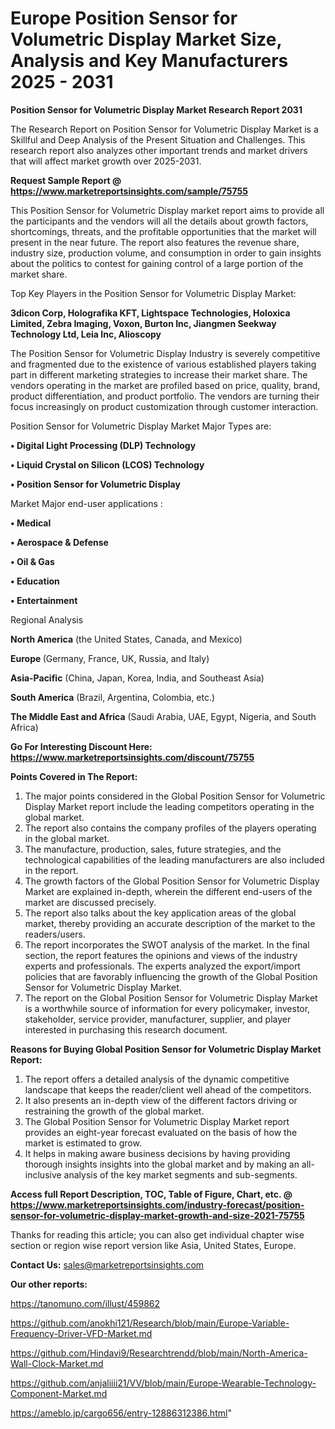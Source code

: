 # Europe Position Sensor for Volumetric Display Market Size, Analysis and Key Manufacturers 2025 - 2031

<strong>Position Sensor for Volumetric Display Market Research Report 2031</strong>

The Research Report on Position Sensor for Volumetric Display Market is a Skillful and Deep Analysis of the Present Situation and Challenges. This research report also analyzes other important trends and market drivers that will affect market growth over 2025-2031.

<strong>Request Sample Report @ <a href=https://www.marketreportsinsights.com/sample/75755>https://www.marketreportsinsights.com/sample/75755</a></strong>

This Position Sensor for Volumetric Display market report aims to provide all the participants and the vendors will all the details about growth factors, shortcomings, threats, and the profitable opportunities that the market will present in the near future. The report also features the revenue share, industry size, production volume, and consumption in order to gain insights about the politics to contest for gaining control of a large portion of the market share.

Top Key Players in the Position Sensor for Volumetric Display Market:

<strong>3dicon Corp, Holografika KFT, Lightspace Technologies, Holoxica Limited, Zebra Imaging, Voxon, Burton Inc, Jiangmen Seekway Technology Ltd, Leia Inc, Alioscopy</strong>

The Position Sensor for Volumetric Display Industry is severely competitive and fragmented due to the existence of various established players taking part in different marketing strategies to increase their market share. The vendors operating in the market are profiled based on price, quality, brand, product differentiation, and product portfolio. The vendors are turning their focus increasingly on product customization through customer interaction.

Position Sensor for Volumetric Display Market Major Types are:

<strong>• Digital Light Processing (DLP) Technology

• Liquid Crystal on Silicon (LCOS) Technology

• Position Sensor for Volumetric Display</strong>

Market Major end-user applications :

<strong>• Medical

• Aerospace & Defense

• Oil & Gas

• Education

• Entertainment</strong>

Regional Analysis

</u><strong><b>North America</b></strong> (the United States, Canada, and Mexico)

<strong><b>Europe </b></strong>(Germany, France, UK, Russia, and Italy)

<strong><b>Asia-Pacific</b></strong> (China, Japan, Korea, India, and Southeast Asia)

<strong><b>South America</b></strong> (Brazil, Argentina, Colombia, etc.)

<strong><b>The Middle East and Africa</b></strong> (Saudi Arabia, UAE, Egypt, Nigeria, and South Africa)

<strong>Go For Interesting Discount Here: <a href=https://www.marketreportsinsights.com/discount/75755>https://www.marketreportsinsights.com/discount/75755</a></strong>

<strong>Points Covered in The Report:</strong>
<ol>
  <li>The major points considered in the Global Position Sensor for Volumetric Display Market report include the leading competitors operating in the global market.</li>
  <li>The report also contains the company profiles of the players operating in the global market.</li>
  <li>The manufacture, production, sales, future strategies, and the technological capabilities of the leading manufacturers are also included in the report.</li>
  <li>The growth factors of the Global Position Sensor for Volumetric Display Market are explained in-depth, wherein the different end-users of the market are discussed precisely.</li>
  <li>The report also talks about the key application areas of the global market, thereby providing an accurate description of the market to the readers/users.</li>
  <li>The report incorporates the SWOT analysis of the market. In the final section, the report features the opinions and views of the industry experts and professionals. The experts analyzed the export/import policies that are favorably influencing the growth of the Global Position Sensor for Volumetric Display Market.</li>
  <li>The report on the Global Position Sensor for Volumetric Display Market is a worthwhile source of information for every policymaker, investor, stakeholder, service provider, manufacturer, supplier, and player interested in purchasing this research document.</li>
</ol>
<strong>Reasons for Buying Global Position Sensor for Volumetric Display Market Report:</strong>

<ol>
  <li>The report offers a detailed analysis of the dynamic competitive landscape that keeps the reader/client well ahead of the competitors.</li>
  <li>It also presents an in-depth view of the different factors driving or restraining the growth of the global market.</li>
  <li>The Global Position Sensor for Volumetric Display Market report provides an eight-year forecast evaluated on the basis of how the market is estimated to grow.</li>
  <li>It helps in making aware business decisions by having providing thorough insights insights into the global market and by making an all-inclusive analysis of the key market segments and sub-segments.</li>
</ol>
<strong>Access full Report Description, TOC, Table of Figure, Chart, etc. @ <a href=https://www.marketreportsinsights.com/industry-forecast/position-sensor-for-volumetric-display-market-growth-and-size-2021-75755>https://www.marketreportsinsights.com/industry-forecast/position-sensor-for-volumetric-display-market-growth-and-size-2021-75755</a></strong>


Thanks for reading this article; you can also get individual chapter wise section or region wise report version like Asia, United States, Europe.

<strong>Contact Us:</strong>
sales@marketreportsinsights.com

<strong>Our other reports:</strong>

<a href=https://tanomuno.com/illust/459862>https://tanomuno.com/illust/459862</a>

<a href=https://github.com/anokhi121/Research/blob/main/Europe-Variable-Frequency-Driver-VFD-Market.md>https://github.com/anokhi121/Research/blob/main/Europe-Variable-Frequency-Driver-VFD-Market.md</a>

<a href=https://github.com/Hindavi9/Researchtrendd/blob/main/North-America-Wall-Clock-Market.md>https://github.com/Hindavi9/Researchtrendd/blob/main/North-America-Wall-Clock-Market.md</a>

<a href=https://github.com/anjaliiii21/VV/blob/main/Europe-Wearable-Technology-Component-Market.md>https://github.com/anjaliiii21/VV/blob/main/Europe-Wearable-Technology-Component-Market.md</a>

<a href=https://ameblo.jp/cargo656/entry-12886312386.html>https://ameblo.jp/cargo656/entry-12886312386.html</a>"
